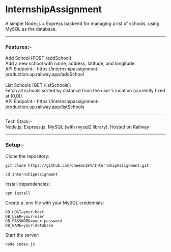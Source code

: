 <h1>InternshipAssignment</h1>
A simple Node.js + Express backend for managing a list of schools, using MySQL as the database.
<hr>
<h3>Features:-</h3>
Add School (POST /addSchool):<br>
Add a new school with name, address, latitude, and longitude.<br>
API Endpoint:- https://internshipassignment-production.up.railway.app/addSchool
<br><br>
List Schools (GET /listSchools):<br>
Fetch all schools sorted by distance from the user's location (currently fixed at (0,0)).<br>
API Endpoint:- https://internshipassignment-production.up.railway.app/listSchools
<hr>
Tech Stack:-<br>Node.js, Express.js, MySQL (with mysql2 library), Hosted on Railway
<hr>
<h3>Setup:-</h3>
Clone the repository:

```
git clone https://github.com/Cheems194/InternshipAssignment.git

cd InternshipAssignment
```
Install dependencies:
```
npm install
```
Create a .env file with your MySQL credentials:
```
DB_HOST=your-host
DB_USER=your-user
DB_PASSWORD=your-password
DB_NAME=your-database
```
Start the server:
```
node index.js
```




